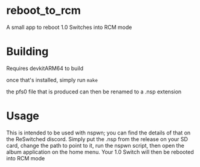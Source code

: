 # reboot_to_rcm
A small app to reboot 1.0 Switches into RCM mode

# Building
Requires devkitARM64 to build

once that's installed, simply run ``make``

the pfs0 file that is produced can then be renamed to a .nsp extension

# Usage
This is intended to be used with nspwn; you can find the details of that on the ReSwitched discord. 
Simply put the .nsp from the release on your SD card, change the path to point to it, run the nspwn script, then open the album application on the home menu.
Your 1.0 Switch will then be rebooted into RCM mode 
